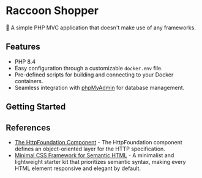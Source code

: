 # Raccoon Shopper

🚀 A simple PHP MVC application that doesn't make use of any frameworks.

## Features

- PHP 8.4
- Easy configuration through a customizable `docker.env` file.
- Pre-defined scripts for building and connecting to your Docker containers.
- Seamless integration with [phpMyAdmin](https://www.phpmyadmin.net/) for database management.

## Getting Started

## References

- [The HttpFoundation Component](https://symfony.com/doc/current/components/http_foundation.html) - The HttpFoundation
  component defines an object-oriented layer for the HTTP specification.
- [Minimal CSS Framework for Semantic HTML](https://picocss.com/) - A minimalist and lightweight starter kit that
  prioritizes semantic syntax, making every HTML element responsive and elegant by default.



